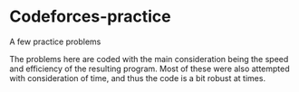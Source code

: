 # Codeforces-practice
A few practice problems

The problems here are coded with the main consideration being the speed and efficiency of the resulting program. Most of these were also attempted with consideration of time, and thus the code is a bit robust at times.
